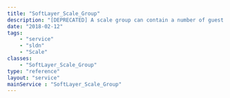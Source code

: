 ```yaml
---
title: "SoftLayer_Scale_Group"
description: "[DEPRECATED] A scale group can contain a number of guest members which can fluctuate up and down, staying within a defined range, manually or automatically based on policies given. Groups are set of VLANs to be placed behind. Groups can also have static hardware/guests pinned to the group. These static resources can be used to effect things like moving averages for policy triggers but are not counted as group members and are not subject to automatic reclaim. "
date: "2018-02-12"
tags:
    - "service"
    - "sldn"
    - "Scale"
classes:
    - "SoftLayer_Scale_Group"
type: "reference"
layout: "service"
mainService : "SoftLayer_Scale_Group"
---
```

